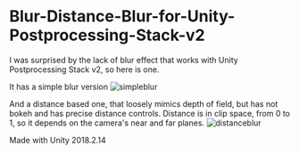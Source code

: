 # Blur-Distance-Blur-for-Unity-Postprocessing-Stack-v2

I was surprised by the lack of blur effect that works with Unity Postprocessing Stack v2, so here is one.

It has a simple blur version
![simpleblur](https://user-images.githubusercontent.com/10098032/47937148-e2007c00-def0-11e8-92ee-1e3ac6b0dd7c.JPG)

And a distance based one, that loosely mimics depth of field, but has not bokeh and has precise distance controls. Distance is in clip space, from 0 to 1, so it depends on the camera's near and far planes.
![distanceblur](https://user-images.githubusercontent.com/10098032/47937188-02303b00-def1-11e8-8bb5-f0248f2e3a86.JPG)

Made with Unity 2018.2.14
